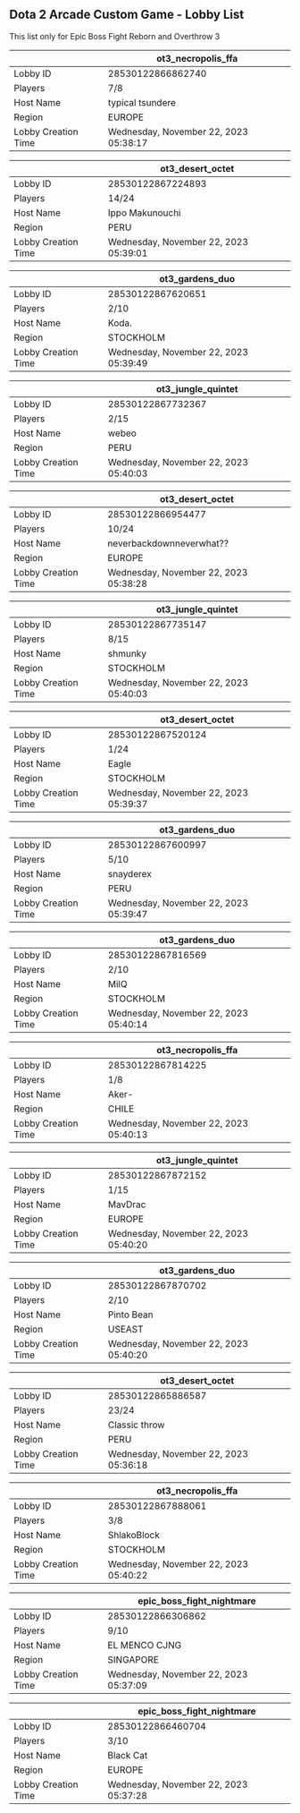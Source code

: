 ## Dota 2 Arcade Custom Game - Lobby List

This list only for Epic Boss Fight Reborn and Overthrow 3

|  | ot3_necropolis_ffa |
| ------ | ------ |
| Lobby ID | 28530122866862740 |
| Players | 7/8 |
| Host Name | typical tsundere |
| Region | EUROPE |
| Lobby Creation Time | Wednesday, November 22, 2023 05:38:17 |


|  | ot3_desert_octet |
| ------ | ------ |
| Lobby ID | 28530122867224893 |
| Players | 14/24 |
| Host Name | Ippo Makunouchi |
| Region | PERU |
| Lobby Creation Time | Wednesday, November 22, 2023 05:39:01 |


|  | ot3_gardens_duo |
| ------ | ------ |
| Lobby ID | 28530122867620651 |
| Players | 2/10 |
| Host Name | Koda. |
| Region | STOCKHOLM |
| Lobby Creation Time | Wednesday, November 22, 2023 05:39:49 |


|  | ot3_jungle_quintet |
| ------ | ------ |
| Lobby ID | 28530122867732367 |
| Players | 2/15 |
| Host Name | webeo |
| Region | PERU |
| Lobby Creation Time | Wednesday, November 22, 2023 05:40:03 |


|  | ot3_desert_octet |
| ------ | ------ |
| Lobby ID | 28530122866954477 |
| Players | 10/24 |
| Host Name | neverbackdownneverwhat?? |
| Region | EUROPE |
| Lobby Creation Time | Wednesday, November 22, 2023 05:38:28 |


|  | ot3_jungle_quintet |
| ------ | ------ |
| Lobby ID | 28530122867735147 |
| Players | 8/15 |
| Host Name | shmunky |
| Region | STOCKHOLM |
| Lobby Creation Time | Wednesday, November 22, 2023 05:40:03 |


|  | ot3_desert_octet |
| ------ | ------ |
| Lobby ID | 28530122867520124 |
| Players | 1/24 |
| Host Name | Eagle |
| Region | STOCKHOLM |
| Lobby Creation Time | Wednesday, November 22, 2023 05:39:37 |


|  | ot3_gardens_duo |
| ------ | ------ |
| Lobby ID | 28530122867600997 |
| Players | 5/10 |
| Host Name | snayderex |
| Region | PERU |
| Lobby Creation Time | Wednesday, November 22, 2023 05:39:47 |


|  | ot3_gardens_duo |
| ------ | ------ |
| Lobby ID | 28530122867816569 |
| Players | 2/10 |
| Host Name | MilQ |
| Region | STOCKHOLM |
| Lobby Creation Time | Wednesday, November 22, 2023 05:40:14 |


|  | ot3_necropolis_ffa |
| ------ | ------ |
| Lobby ID | 28530122867814225 |
| Players | 1/8 |
| Host Name | Aker- |
| Region | CHILE |
| Lobby Creation Time | Wednesday, November 22, 2023 05:40:13 |


|  | ot3_jungle_quintet |
| ------ | ------ |
| Lobby ID | 28530122867872152 |
| Players | 1/15 |
| Host Name | MavDrac |
| Region | EUROPE |
| Lobby Creation Time | Wednesday, November 22, 2023 05:40:20 |


|  | ot3_gardens_duo |
| ------ | ------ |
| Lobby ID | 28530122867870702 |
| Players | 2/10 |
| Host Name | Pinto Bean |
| Region | USEAST |
| Lobby Creation Time | Wednesday, November 22, 2023 05:40:20 |


|  | ot3_desert_octet |
| ------ | ------ |
| Lobby ID | 28530122865886587 |
| Players | 23/24 |
| Host Name | Classic throw |
| Region | PERU |
| Lobby Creation Time | Wednesday, November 22, 2023 05:36:18 |


|  | ot3_necropolis_ffa |
| ------ | ------ |
| Lobby ID | 28530122867888061 |
| Players | 3/8 |
| Host Name | ShlakoBlock |
| Region | STOCKHOLM |
| Lobby Creation Time | Wednesday, November 22, 2023 05:40:22 |


|  | epic_boss_fight_nightmare |
| ------ | ------ |
| Lobby ID | 28530122866306862 |
| Players | 9/10 |
| Host Name | EL MENCO CJNG |
| Region | SINGAPORE |
| Lobby Creation Time | Wednesday, November 22, 2023 05:37:09 |


|  | epic_boss_fight_nightmare |
| ------ | ------ |
| Lobby ID | 28530122866460704 |
| Players | 3/10 |
| Host Name | Black Cat |
| Region | EUROPE |
| Lobby Creation Time | Wednesday, November 22, 2023 05:37:28 |


